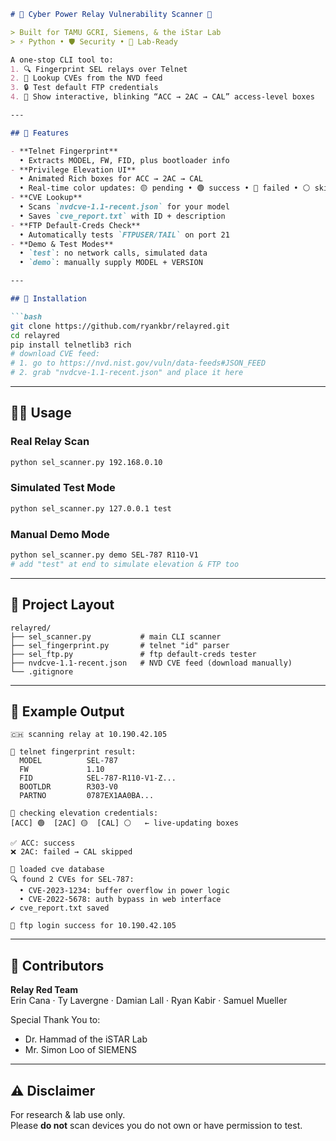 ```markdown
# 🔐 Cyber Power Relay Vulnerability Scanner 🔌

> Built for TAMU GCRI, Siemens, & the iStar Lab  
> ⚡ Python • 🛡️ Security • 🔬 Lab-Ready

A one‑stop CLI tool to:  
1. 🔍 Fingerprint SEL relays over Telnet  
2. 🧠 Lookup CVEs from the NVD feed  
3. 🔒 Test default FTP credentials  
4. 🎨 Show interactive, blinking “ACC → 2AC → CAL” access‑level boxes  

---

## 🎉 Features

- **Telnet Fingerprint**  
  • Extracts MODEL, FW, FID, plus bootloader info  
- **Privilege Elevation UI**  
  • Animated Rich boxes for ACC → 2AC → CAL  
  • Real‑time color updates: 🟡 pending • 🟢 success • 🔴 failed • ⚪ skipped  
- **CVE Lookup**  
  • Scans `nvdcve-1.1-recent.json` for your model  
  • Saves `cve_report.txt` with ID + description  
- **FTP Default‑Creds Check**  
  • Automatically tests `FTPUSER/TAIL` on port 21  
- **Demo & Test Modes**  
  • `test`: no network calls, simulated data  
  • `demo`: manually supply MODEL + VERSION  

---

## 🚀 Installation

```bash
git clone https://github.com/ryankbr/relayred.git
cd relayred
pip install telnetlib3 rich
# download CVE feed:
# 1. go to https://nvd.nist.gov/vuln/data-feeds#JSON_FEED
# 2. grab "nvdcve-1.1-recent.json" and place it here
```

---

## 🧑‍💻 Usage

### Real Relay Scan
```bash
python sel_scanner.py 192.168.0.10
```

### Simulated Test Mode
```bash
python sel_scanner.py 127.0.0.1 test
```

### Manual Demo Mode
```bash
python sel_scanner.py demo SEL-787 R110-V1
# add "test" at end to simulate elevation & FTP too
```

---

## 📁 Project Layout
```text
relayred/
├── sel_scanner.py           # main CLI scanner
├── sel_fingerprint.py       # telnet "id" parser
├── sel_ftp.py               # ftp default‑creds tester
├── nvdcve-1.1-recent.json   # NVD CVE feed (download manually)
└── .gitignore
```

---

## 🌈 Example Output
```text
🇨🇭 scanning relay at 10.190.42.105

📡 telnet fingerprint result:
  MODEL          SEL-787
  FW             1.10
  FID            SEL-787-R110-V1-Z...
  BOOTLDR        R303-V0
  PARTNO         0787EX1AA0BA...

🔐 checking elevation credentials:
[ACC] 🟢  [2AC] 🟡  [CAL] ⚪   ← live‑updating boxes

✅ ACC: success
❌ 2AC: failed → CAL skipped

📡 loaded cve database
🔍 found 2 CVEs for SEL-787:
  • CVE-2023-1234: buffer overflow in power logic
  • CVE-2022-5678: auth bypass in web interface
✔️ cve_report.txt saved

🔌 ftp login success for 10.190.42.105
```

---

## 🙌 Contributors

**Relay Red Team**  
Erin Cana · Ty Lavergne · Damian Lall · Ryan Kabir · Samuel Mueller  

Special Thank You to:
- Dr. Hammad of the iSTAR Lab
- Mr. Simon Loo of SIEMENS

---

## ⚠️ Disclaimer

For research & lab use only.  
Please **do not** scan devices you do not own or have permission to test.
```
